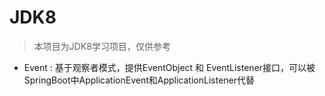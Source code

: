 # JDK8

> 本项目为JDK8学习项目，仅供参考

- Event : 基于观察者模式，提供EventObject 和 EventListener接口，可以被SpringBoot中ApplicationEvent和ApplicationListener代替
